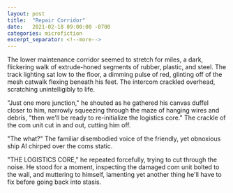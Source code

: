 ```yaml
---
layout: post
title:  "Repair Corridor"
date:   2021-02-18 09:00:00 -0700
categories: microfiction
excerpt_separator: <!--more-->
---
```

The lower maintenance corridor seemed to stretch for miles, a dark, flickering walk of extrude-honed segments of rubber, plastic, and steel. The track lighting sat low to the floor, a dimming pulse of red, glinting off of the mesh catwalk flexing beneath his feet. The intercom crackled overhead, scratching unintelligibly to life. 

"Just one more junction," he shouted as he gathered his canvas duffel closer to him, narrowly squeezing through the maze of hanging wires and debris, "then we'll be ready to re-initialize the logistics core." The crackle of the com unit cut in and out, cutting him off.

"The what?" The familiar disembodied voice of the friendly, yet obnoxious ship AI chirped over the coms static.

 "THE LOGISTICS CORE," he repeated forcefully, trying to cut through the noise. He stood for a moment, inspecting the damaged com unit bolted to the wall, and muttering to himself, lamenting yet another thing he'll have to fix before going back into stasis.